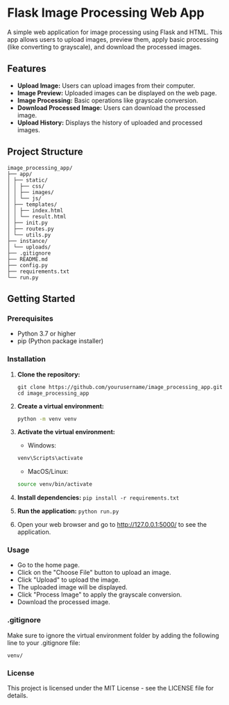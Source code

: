 # Flask Image Processing Web App

A simple web application for image processing using Flask and HTML. This app allows users to upload images, preview them, apply basic processing (like converting to grayscale), and download the processed images.

## Features

- **Upload Image:** Users can upload images from their computer.
- **Image Preview:** Uploaded images can be displayed on the web page.
- **Image Processing:** Basic operations like grayscale conversion.
- **Download Processed Image:** Users can download the processed image.
- **Upload History:** Displays the history of uploaded and processed images.

## Project Structure

```
image_processing_app/
├── app/
│ ├── static/
│ │ ├── css/
│ │ ├── images/
│ │ └── js/
│ ├── templates/
│ │ ├── index.html
│ │ └── result.html
│ ├── init.py
│ ├── routes.py
│ └── utils.py
├── instance/
│ └── uploads/
├── .gitignore
├── README.md
├── config.py
├── requirements.txt
└── run.py
```


## Getting Started

### Prerequisites

- Python 3.7 or higher
- pip (Python package installer)

### Installation

1. **Clone the repository:**

   ```
   git clone https://github.com/yourusername/image_processing_app.git
   cd image_processing_app
   ```

2. **Create a virtual environment:**
   ```sh
   python -m venv venv
   ```

3. **Activate the virtual environment:**
    - Windows:

    ```sh
    venv\Scripts\activate
    ```

    - MacOS/Linux:
    ```sh
    source venv/bin/activate
    ```

4. **Install dependencies:**
    ```pip install -r requirements.txt```


5. **Run the application:**
    ```python run.py```

6. Open your web browser and go to http://127.0.0.1:5000/ to see the application.

### Usage

- Go to the home page.
- Click on the "Choose File" button to upload an image.
- Click "Upload" to upload the image.
- The uploaded image will be displayed.
- Click "Process Image" to apply the grayscale conversion.
- Download the processed image.

### .gitignore
Make sure to ignore the virtual environment folder by adding the following line to your .gitignore file:

```venv/```

### License
This project is licensed under the MIT License - see the LICENSE file for details.